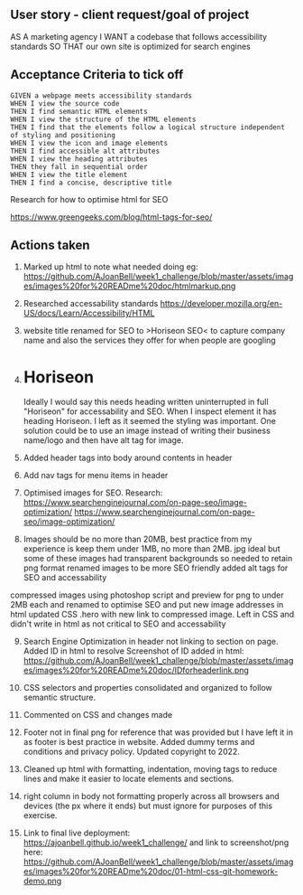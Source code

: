 ## User story - client request/goal of project

AS A marketing agency
I WANT a codebase that follows accessibility standards
SO THAT our own site is optimized for search engines

## Acceptance Criteria to tick off

```
GIVEN a webpage meets accessibility standards
WHEN I view the source code
THEN I find semantic HTML elements
WHEN I view the structure of the HTML elements
THEN I find that the elements follow a logical structure independent of styling and positioning
WHEN I view the icon and image elements
THEN I find accessible alt attributes
WHEN I view the heading attributes
THEN they fall in sequential order
WHEN I view the title element
THEN I find a concise, descriptive title
```
Research for how to optimise html for SEO

https://www.greengeeks.com/blog/html-tags-for-seo/

## Actions taken

1. Marked up html to note what needed doing eg: https://github.com/AJoanBell/week1_challenge/blob/master/assets/images/images%20for%20READme%20doc/htmlmarkup.png

2. Researched accessability standards https://developer.mozilla.org/en-US/docs/Learn/Accessibility/HTML

3. website title <website/> renamed for SEO to >Horiseon SEO< to capture company name and also the services they offer for when people are googling

4. <h1>Hori<span class="seo">seo</span>n</h1> Ideally I would say this needs heading written uninterrupted in full "Horiseon" for accessability and SEO. When I inspect element it has heading Horiseon. I left as it seemed the styling was important. One solution could be to use an image instead of writing their business name/logo and then have alt tag for image.

5. Added header tags into body around contents in header

6. Add nav tags for menu items in header

7. Optimised images for SEO. 
Research: https://www.searchenginejournal.com/on-page-seo/image-optimization/
https://www.searchenginejournal.com/on-page-seo/image-optimization/

8. Images should be no more than 20MB, best practice from my experience is keep them under 1MB, no more than 2MB. jpg ideal but some of these images had transparent backgrounds so needed to retain png format
renamed images to be more SEO friendly
added alt tags for SEO and accessability

compressed images using photoshop script and preview for png to under 2MB each and renamed to optimise SEO and put new image addresses in html
updated CSS .hero with new link to compressed image. Left in CSS and didn't write in html as not critical to SEO and accessability

9. Search Engine Optimization in header not linking to section on page. Added ID in html to resolve
Screenshot of ID added in html: https://github.com/AJoanBell/week1_challenge/blob/master/assets/images/images%20for%20READme%20doc/IDforheaderlink.png

10. CSS selectors and properties consolidated and organized to follow semantic structure.

11. Commented on CSS and changes made

12. Footer not in final png for reference that was provided but I have left it in as footer is best practice in website. Added dummy terms and conditions and privacy policy. Updated copyright to 2022.

13. Cleaned up html with formatting, indentation, moving tags to reduce lines and make it easier to locate elements and sections.

14. right column in body not formatting properly across all browsers and devices (the px where it ends) but must ignore for purposes of this exercise.

15. Link to final live deployment: https://ajoanbell.github.io/week1_challenge/ and link to screenshot/png here: https://github.com/AJoanBell/week1_challenge/blob/master/assets/images/images%20for%20READme%20doc/01-html-css-git-homework-demo.png
